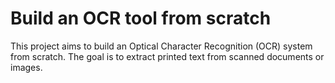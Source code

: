 # Build an OCR tool from scratch
This project aims to build an Optical Character Recognition (OCR) system from scratch. The goal is to extract printed text from scanned documents or images.